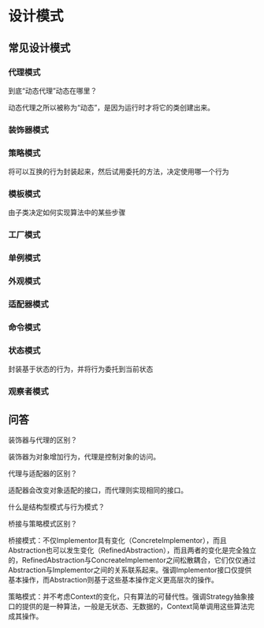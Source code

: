 # 设计模式

## 常见设计模式

### 代理模式

到底“动态代理”动态在哪里？

动态代理之所以被称为“动态”，是因为运行时才将它的类创建出来。

### 装饰器模式

### 策略模式

将可以互换的行为封装起来，然后试用委托的方法，决定使用哪一个行为

### 模板模式

由子类决定如何实现算法中的某些步骤

### 工厂模式

### 单例模式

### 外观模式

### 适配器模式

### 命令模式

### 状态模式

封装基于状态的行为，并将行为委托到当前状态

### 观察者模式

## 问答

装饰器与代理的区别？

装饰器为对象增加行为，代理是控制对象的访问。

代理与适配器的区别？

适配器会改变对象适配的接口，而代理则实现相同的接口。

什么是结构型模式与行为模式？

桥接与策略模式区别？

桥接模式：不仅Implementor具有变化（ConcreteImplementor），而且Abstraction也可以发生变化（RefinedAbstraction），而且两者的变化是完全独立的，RefinedAbstraction与ConcreateImplementor之间松散耦合，它们仅仅通过Abstraction与Implementor之间的关系联系起来。强调Implementor接口仅提供基本操作，而Abstraction则基于这些基本操作定义更高层次的操作。

策略模式：并不考虑Context的变化，只有算法的可替代性。强调Strategy抽象接口的提供的是一种算法，一般是无状态、无数据的，Context简单调用这些算法完成其操作。

